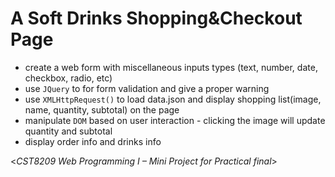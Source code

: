 # A Soft Drinks Shopping&Checkout Page
- create a web form with miscellaneous inputs types (text, number, date, checkbox, radio, etc)
- use `JQuery` to for form validation and give a proper warning
- use `XMLHttpRequest()` to load data.json and display shopping list(image, name, quantity, subtotal) on the page
- manipulate `DOM` based on user interaction - clicking the image will update quantity and subtotal
- display order info and drinks info

<*CST8209 Web Programming I – Mini Project for Practical final*>
